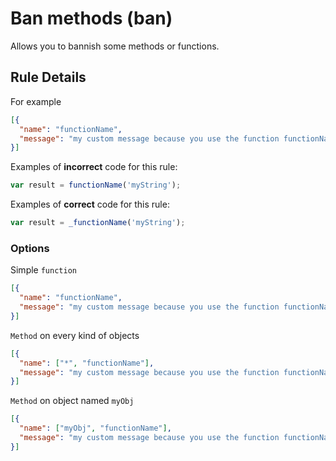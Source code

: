 # Ban methods (ban)

Allows you to bannish some methods or functions.


## Rule Details

For example 

```json
[{
  "name": "functionName",
  "message": "my custom message because you use the function functionName"
}]
```

Examples of **incorrect** code for this rule:

```js
var result = functionName('myString');
```

Examples of **correct** code for this rule:

```js
var result = _functionName('myString');
```

### Options

Simple `function`

```json
[{
  "name": "functionName",
  "message": "my custom message because you use the function functionName"
}]
```

`Method` on every kind of objects

```json
[{
  "name": ["*", "functionName"],
  "message": "my custom message because you use the function functionName"
}]
```

`Method` on object named `myObj`

```json
[{
  "name": ["myObj", "functionName"],
  "message": "my custom message because you use the function functionName"
}]
```
